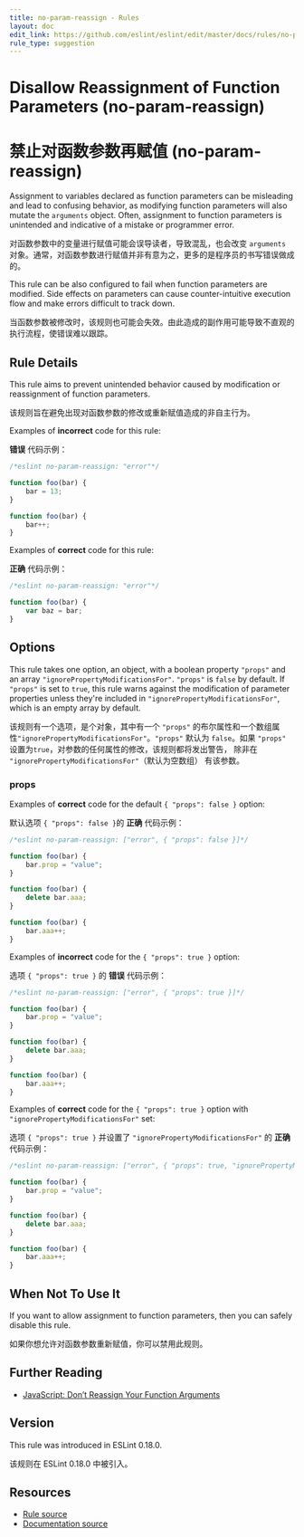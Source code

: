 ```yaml
---
title: no-param-reassign - Rules
layout: doc
edit_link: https://github.com/eslint/eslint/edit/master/docs/rules/no-param-reassign.md
rule_type: suggestion
---
```

<!-- Note: No pull requests accepted for this file. See README.md in the root directory for details. -->

# Disallow Reassignment of Function Parameters (no-param-reassign)

# 禁止对函数参数再赋值 (no-param-reassign)

Assignment to variables declared as function parameters can be misleading and lead to confusing behavior, as modifying function parameters will also mutate the `arguments` object. Often, assignment to function parameters is unintended and indicative of a mistake or programmer error.

对函数参数中的变量进行赋值可能会误导读者，导致混乱，也会改变 `arguments` 对象。通常，对函数参数进行赋值并非有意为之，更多的是程序员的书写错误做成的。

This rule can be also configured to fail when function parameters are modified. Side effects on parameters can cause counter-intuitive execution flow and make errors difficult to track down.

当函数参数被修改时，该规则也可能会失效。由此造成的副作用可能导致不直观的执行流程，使错误难以跟踪。

## Rule Details

This rule aims to prevent unintended behavior caused by modification or reassignment of function parameters.

该规则旨在避免出现对函数参数的修改或重新赋值造成的非自主行为。

Examples of **incorrect** code for this rule:

**错误** 代码示例：

```js
/*eslint no-param-reassign: "error"*/

function foo(bar) {
    bar = 13;
}

function foo(bar) {
    bar++;
}
```

Examples of **correct** code for this rule:

**正确** 代码示例：

```js
/*eslint no-param-reassign: "error"*/

function foo(bar) {
    var baz = bar;
}
```

## Options

This rule takes one option, an object, with a boolean property `"props"` and an array `"ignorePropertyModificationsFor"`. `"props"` is `false` by default. If `"props"` is set to `true`, this rule warns against the modification of parameter properties unless they're included in `"ignorePropertyModificationsFor"`, which is an empty array by default.

该规则有一个选项，是个对象，其中有一个 `"props"` 的布尔属性和一个数组属性`"ignorePropertyModificationsFor"`。`"props"` 默认为 `false`。如果 `"props"` 设置为`true`，对参数的任何属性的修改，该规则都将发出警告， 除非在 `"ignorePropertyModificationsFor"`（默认为空数组） 有该参数。

### props

Examples of **correct** code for the default `{ "props": false }` option:

默认选项 `{ "props": false }`的 **正确** 代码示例：

```js
/*eslint no-param-reassign: ["error", { "props": false }]*/

function foo(bar) {
    bar.prop = "value";
}

function foo(bar) {
    delete bar.aaa;
}

function foo(bar) {
    bar.aaa++;
}
```

Examples of **incorrect** code for the `{ "props": true }` option:

选项 `{ "props": true }` 的 **错误** 代码示例：

```js
/*eslint no-param-reassign: ["error", { "props": true }]*/

function foo(bar) {
    bar.prop = "value";
}

function foo(bar) {
    delete bar.aaa;
}

function foo(bar) {
    bar.aaa++;
}
```

Examples of **correct** code for the `{ "props": true }` option with `"ignorePropertyModificationsFor"` set:

选项 `{ "props": true }` 并设置了 `"ignorePropertyModificationsFor"` 的 **正确** 代码示例：

```js
/*eslint no-param-reassign: ["error", { "props": true, "ignorePropertyModificationsFor": ["bar"] }]*/

function foo(bar) {
    bar.prop = "value";
}

function foo(bar) {
    delete bar.aaa;
}

function foo(bar) {
    bar.aaa++;
}
```


## When Not To Use It

If you want to allow assignment to function parameters, then you can safely disable this rule.

如果你想允许对函数参数重新赋值，你可以禁用此规则。

## Further Reading

* [JavaScript: Don’t Reassign Your Function Arguments](https://spin.atomicobject.com/2011/04/10/javascript-don-t-reassign-your-function-arguments/)

## Version

This rule was introduced in ESLint 0.18.0.

该规则在 ESLint 0.18.0 中被引入。

## Resources

* [Rule source](https://github.com/eslint/eslint/tree/master/lib/rules/no-param-reassign.js)
* [Documentation source](https://github.com/eslint/eslint/tree/master/docs/rules/no-param-reassign.md)
